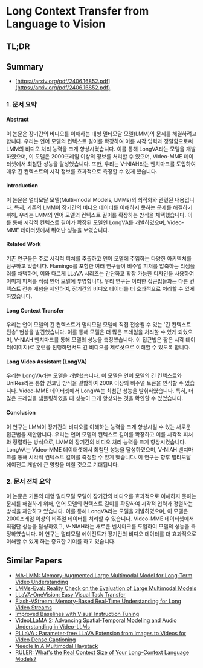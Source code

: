 # Long Context Transfer from Language to Vision
## TL;DR
## Summary
- [https://arxiv.org/pdf/2406.16852.pdf](https://arxiv.org/pdf/2406.16852.pdf)

### 1. 문서 요약

#### Abstract
이 논문은 장기간의 비디오를 이해하는 대형 멀티모달 모델(LMM)의 문제를 해결하려고 합니다. 우리는 언어 모델의 컨텍스트 길이를 확장하여 이를 시각 입력과 정렬함으로써 LMM의 비디오 처리 능력을 크게 향상시켰습니다. 이를 통해 LongVA라는 모델을 개발하였으며, 이 모델은 2000프레임 이상의 정보를 처리할 수 있으며, Video-MME 데이터셋에서 최첨단 성능을 달성했습니다. 또한, 우리는 V-NIAH라는 벤치마크를 도입하여 매우 긴 컨텍스트의 시각 정보를 효과적으로 측정할 수 있게 했습니다.

#### Introduction
이 논문은 멀티모달 모델(Multi-modal Models, LMMs)의 최적화와 관련된 내용입니다. 특히, 기존의 LMM이 장기간의 비디오 데이터를 이해하지 못하는 문제를 해결하기 위해, 우리는 LMM의 언어 모델의 컨텍스트 길이를 확장하는 방식을 채택했습니다. 이를 통해 시각적 컨텍스트 길이가 확장된 모델인 LongVA를 개발하였으며, Video-MME 데이터셋에서 뛰어난 성능을 보였습니다.

#### Related Work
기존 연구들은 주로 시각적 피처를 추출하고 언어 모델에 주입하는 다양한 아키텍처를 탐구하고 있습니다. Flamingo를 포함한 여러 연구들이 비주얼 피처를 압축하는 리샘플러를 채택하며, 이와 다르게 LLaVA 시리즈는 간단하고 확장 가능한 디자인을 사용하여 이미지 피처를 직접 언어 모델에 투영합니다. 우리 연구는 이러한 접근법들과는 다른 컨텍스트 전송 개념을 제안하여, 장기간의 비디오 데이터를 더 효과적으로 처리할 수 있게 하였습니다.

#### Long Context Transfer
우리는 언어 모델의 긴 컨텍스트가 멀티모달 모델에 직접 전송될 수 있는 '긴 컨텍스트 전송' 현상을 발견했습니다. 이를 통해 모델은 더 많은 프레임을 처리할 수 있게 되었으며, V-NIAH 벤치마크를 통해 모델의 성능을 측정했습니다. 이 접근법은 짧은 시각 데이터(이미지)로 훈련을 진행하면서도 긴 비디오를 제로샷으로 이해할 수 있도록 합니다.

#### Long Video Assistant (LongVA)
우리는 LongVA라는 모델을 개발했습니다. 이 모델은 언어 모델의 긴 컨텍스트와 UniRes라는 통합 인코딩 방식을 결합하여 200K 이상의 비주얼 토큰을 인식할 수 있습니다. Video-MME 데이터셋에서 LongVA는 최첨단 성능을 발휘하였습니다. 특히, 더 많은 프레임을 샘플링하였을 때 성능이 크게 향상되는 것을 확인할 수 있었습니다.

#### Conclusion
이 연구는 LMM이 장기간의 비디오를 이해하는 능력을 크게 향상시킬 수 있는 새로운 접근법을 제안합니다. 우리는 언어 모델의 컨텍스트 길이를 확장하고 이를 시각적 피처와 정렬하는 방식으로, LMM의 장기간의 비디오 처리 능력을 크게 향상시켰습니다. LongVA는 Video-MME 데이터셋에서 최첨단 성능을 달성하였으며, V-NIAH 벤치마크를 통해 시각적 컨텍스트 길이를 측정할 수 있게 했습니다. 이 연구는 향후 멀티모달 에이전트 개발에 큰 영향을 미칠 것으로 기대됩니다.

### 2. 문서 전체 요약
이 논문은 기존의 대형 멀티모달 모델이 장기간의 비디오를 효과적으로 이해하지 못하는 문제를 해결하기 위해, 언어 모델의 컨텍스트 길이를 확장하여 시각적 입력과 정렬하는 방식을 제안하고 있습니다. 이를 통해 LongVA라는 모델을 개발하였으며, 이 모델은 2000프레임 이상의 비주얼 데이터를 처리할 수 있습니다. Video-MME 데이터셋에서 최첨단 성능을 달성하였고, V-NIAH라는 새로운 벤치마크를 도입하여 모델의 성능을 측정하였습니다. 이 연구는 멀티모달 에이전트가 장기간의 비디오 데이터를 더 효과적으로 이해할 수 있게 하는 중요한 기여를 하고 있습니다.

## Similar Papers
- [MA-LMM: Memory-Augmented Large Multimodal Model for Long-Term Video Understanding](2404.05726.md)
- [LMMs-Eval: Reality Check on the Evaluation of Large Multimodal Models](2407.12772.md)
- [LLaVA-OneVision: Easy Visual Task Transfer](2408.03326.md)
- [Flash-VStream: Memory-Based Real-Time Understanding for Long Video Streams](2406.08085.md)
- [Improved Baselines with Visual Instruction Tuning](2310.03744.md)
- [VideoLLaMA 2: Advancing Spatial-Temporal Modeling and Audio Understanding in Video-LLMs](2406.07476.md)
- [PLLaVA : Parameter-free LLaVA Extension from Images to Videos for Video Dense Captioning](2404.16994.md)
- [Needle In A Multimodal Haystack](2406.07230.md)
- [RULER: What's the Real Context Size of Your Long-Context Language Models?](2404.06654.md)
